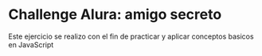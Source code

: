 <h1> Challenge Alura: amigo secreto</h1>

<p>Este ejercicio se realizo con el fin de practicar y aplicar conceptos basicos en JavaScript</p>
